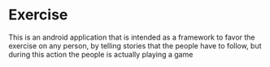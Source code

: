 Exercise
========
This is an android application that is intended as a framework to favor the exercise on any person, by telling stories that the people have to follow, but during this action the people is actually playing a game
